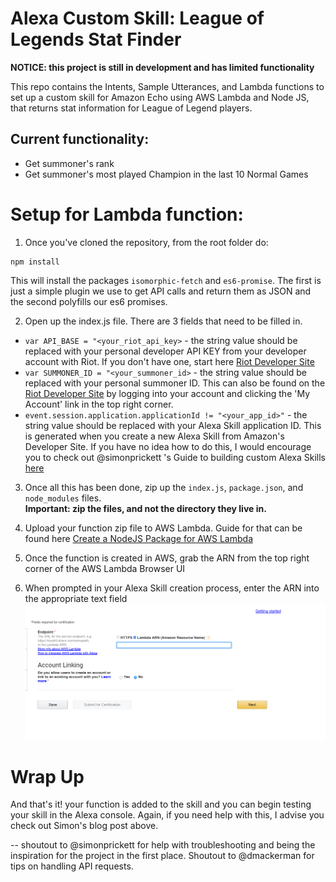 # Alexa Custom Skill: League of Legends Stat Finder

**NOTICE: this project is still in development and has limited functionality**

This repo contains the Intents, Sample Utterances, and Lambda functions to set up a custom skill for Amazon Echo using 
AWS Lambda and Node JS, that returns stat information for League of Legend players.

## Current functionality:
- Get summoner's rank
- Get summoner's most played Champion in the last 10 Normal Games

# Setup for Lambda function:

1. Once you've cloned the repository, from the root folder do:

 ```
 npm install
 ```

 This will install the packages `isomorphic-fetch` and `es6-promise`. The first is just a simple plugin we use to get API calls and return them as JSON and the second polyfills our es6 promises.

2. Open up the index.js file. There are 3 fields that need to be filled in.
 * `var API_BASE = "<your_riot_api_key>` - the string value should be replaced with your personal 
 developer API KEY from your developer account with Riot.
 If you don't have one, start here [Riot Developer Site](https://developer.riotgames.com/)
 * `var SUMMONER_ID = "<your_summoner_id>` - the string value should be replaced with your personal summoner ID.
 This can also be found on the [Riot Developer Site](https://developer.riotgames.com/) by logging into your account
 and clicking the 'My Account' link in the top right corner.
 * `event.session.application.applicationId != "<your_app_id>"` - the string value should be replaced with your Alexa Skill
 application ID. This is generated when you create a new Alexa Skill from Amazon's Developer Site. If you have no idea how
 to do this, I would encourage you to check out @simonprickett 's Guide to building custom Alexa Skills [here]()
 
3. Once all this has been done, zip up the `index.js`, `package.json`, and `node_modules` files. <br>
**Important: zip the files, and not the directory they live in.**

4. Upload your function zip file to AWS Lambda. Guide for that can be found here 
[Create a NodeJS Package for AWS Lambda](http://docs.aws.amazon.com/lambda/latest/dg/nodejs-create-deployment-pkg.html)

5. Once the function is created in AWS, grab the ARN from the top right corner of the AWS Lambda Browser UI

6. When prompted in your Alexa Skill creation process, enter the ARN into the appropriate text field
 ![Screenshot](/screenshots/arn-input.png)

# Wrap Up

And that's it! your function is added to the skill and you can begin testing your skill in the Alexa console. Again, if you need help with this, I advise you check out Simon's blog post above.


--  shoutout to @simonprickett for help with troubleshooting and being the inspiration for the project in the first place. Shoutout to @dmackerman for tips on handling API requests.
